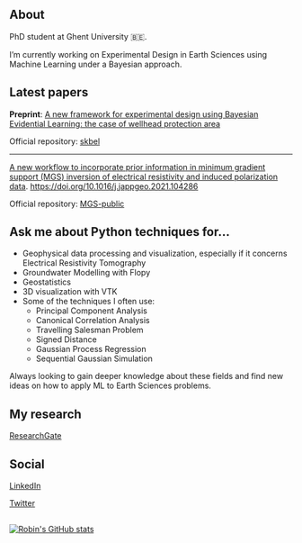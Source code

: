 ## About

PhD student at Ghent University 🇧🇪. 

I’m currently working on Experimental Design in Earth Sciences using Machine Learning under a Bayesian approach.

## Latest papers

**Preprint**: [A new framework for experimental design using Bayesian Evidential Learning: the case of wellhead protection area](https://arxiv.org/abs/2105.05539)

Official repository: [skbel](https://github.com/robinthibaut/skbel)

-----------------------------------------------------------------------------

[A new workflow to incorporate prior information in minimum gradient support (MGS) inversion of electrical resistivity and induced polarization data](https://www.sciencedirect.com/science/article/pii/S0926985121000331#f0005).
https://doi.org/10.1016/j.jappgeo.2021.104286

Official repository: [MGS-public](https://github.com/robinthibaut/MGS-public)

## Ask me about Python techniques for...
- Geophysical data processing and visualization, especially if it concerns Electrical Resistivity Tomography 
- Groundwater Modelling with Flopy
- Geostatistics
- 3D visualization with VTK
- Some of the techniques I often use:
  - Principal Component Analysis
  - Canonical Correlation Analysis
  - Travelling Salesman Problem
  - Signed Distance
  - Gaussian Process Regression
  - Sequential Gaussian Simulation

Always looking to gain deeper knowledge about these fields and find new ideas on how to apply ML to Earth Sciences problems.

## My research
[ResearchGate](https://www.researchgate.net/profile/Robin_Thibaut)

## Social
[LinkedIn](https://www.linkedin.com/in/robin-thibaut/)

[Twitter](https://twitter.com/RobinThibaut)

## 
[![Robin's GitHub stats](https://github-readme-stats.vercel.app/api?username=robinthibaut&show_icons=true&theme=radical)](https://github.com/anuraghazra/github-readme-stats)
<!--
**robinthibaut/robinthibaut** is a ✨ _special_ ✨ repository because its `README.md` (this file) appears on your GitHub profile.

Here are some ideas to get you started:

- 🔭 I’m currently working on ...
- 🌱 I’m currently learning ...
- 👯 I’m looking to collaborate on ...
- 🤔 I’m looking for help with ...
- 💬 Ask me about ...
- 📫 How to reach me: ...
- 😄 Pronouns: ...
- ⚡ Fun fact: ...
-->

